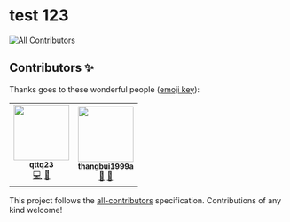 # test 123
<!-- ALL-CONTRIBUTORS-BADGE:START - Do not remove or modify this section -->
[![All Contributors](https://img.shields.io/badge/all_contributors-2-orange.svg?style=flat-square)](#contributors-)
<!-- ALL-CONTRIBUTORS-BADGE:END -->




## Contributors ✨

Thanks goes to these wonderful people ([emoji key](https://allcontributors.org/docs/en/emoji-key)):

<!-- ALL-CONTRIBUTORS-LIST:START - Do not remove or modify this section -->
<!-- prettier-ignore-start -->
<!-- markdownlint-disable -->
<table>
  <tr>
    <td align="center"><a href="https://github.com/qttq23"><img src="https://avatars.githubusercontent.com/u/50412685?v=4?s=100" width="100px;" alt=""/><br /><sub><b>qttq23</b></sub></a><br /><a href="https://github.com/thangbui1999a/test/commits?author=qttq23" title="Code">💻</a> <a href="https://github.com/thangbui1999a/test/commits?author=qttq23" title="Documentation">📖</a></td>
    <td align="center"><a href="https://github.com/thangbui1999a"><img src="https://avatars.githubusercontent.com/u/76932015?v=4?s=100" width="100px;" alt=""/><br /><sub><b>thangbui1999a</b></sub></a><br /><a href="https://github.com/thangbui1999a/test/issues?q=author%3Athangbui1999a" title="Bug reports">🐛</a> <a href="https://github.com/thangbui1999a/test/pulls?q=is%3Apr+reviewed-by%3Athangbui1999a" title="Reviewed Pull Requests">👀</a></td>
  </tr>
</table>

<!-- markdownlint-restore -->
<!-- prettier-ignore-end -->

<!-- ALL-CONTRIBUTORS-LIST:END -->

This project follows the [all-contributors](https://github.com/all-contributors/all-contributors) specification. Contributions of any kind welcome!